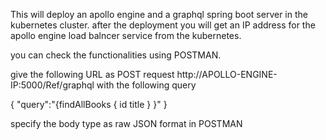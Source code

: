 This will deploy an apollo engine and a graphql spring boot server in the kubernetes cluster.
after the deployment you will get an IP address for the apollo engine load balncer service from the kubernetes.

you can check the functionalities using POSTMAN.

give the following URL as POST request http://APOLLO-ENGINE-IP:5000/Ref/graphql
 with the following query
 
 {
	"query":"{findAllBooks { id title } }"
}

specify the body type as raw JSON format in POSTMAN